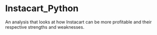 # Instacart_Python
An analysis that looks at how Instacart can be more profitable and their respective strengths and weaknesses.
